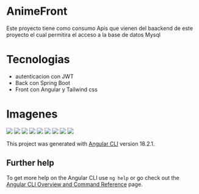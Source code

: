 # AnimeFront

Este proyecto tiene como consumo Apis que vienen del baackend de este proyecto el cual permitira el acceso a la base de datos Mysql

# Tecnologias

- autenticacion con JWT
- Back con Spring Boot
- Front con Angular y Tailwind css

# Imagenes

![](Anime_inicio.png)
![](Anime_genero.png)
![](Anime_xgenero.png)
![](registro.png)
![](login.png)
![](Entorno_admin.png)
![](create-user.png)
![](LIst-crud-user.png)
![](perfil-user-normal.pn)



This project was generated with [Angular CLI](https://github.com/angular/angular-cli) version 18.2.1.

## Further help

To get more help on the Angular CLI use `ng help` or go check out the [Angular CLI Overview and Command Reference](https://angular.dev/tools/cli) page.

